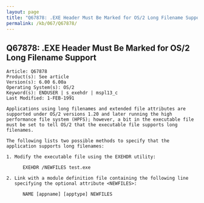 ```yaml
---
layout: page
title: "Q67878: .EXE Header Must Be Marked for OS/2 Long Filename Support"
permalink: /kb/067/Q67878/
---
```


## Q67878: .EXE Header Must Be Marked for OS/2 Long Filename Support

	Article: Q67878
	Product(s): See article
	Version(s): 6.00 6.00a
	Operating System(s): OS/2
	Keyword(s): ENDUSER | s_exehdr | mspl13_c
	Last Modified: 1-FEB-1991
	
	Applications using long filenames and extended file attributes are
	supported under OS/2 versions 1.20 and later running the high
	performance file system (HPFS); however, a bit in the executable file
	must be set to tell OS/2 that the executable file supports long
	filenames.
	
	The following lists two possible methods to specify that the
	application supports long filenames:
	
	1. Modify the executable file using the EXEHDR utility:
	
	      EXEHDR /NEWFILES test.exe
	
	2. Link with a module definition file containing the following line
	   specifying the optional attribute <NEWFILES>:
	
	      NAME [appname] [apptype] NEWFILES
